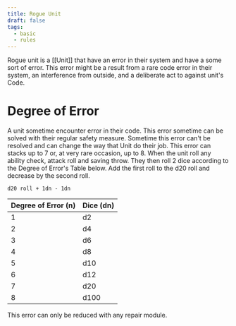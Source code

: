 ```yaml
---
title: Rogue Unit
draft: false
tags:
  - basic
  - rules
---
```

Rogue unit is a [[Unit]] that have an error in their system and have a some sort of error. This error might be a result from a rare code error in their system, an interference from outside, and a deliberate act to against unit's Code.

# Degree of Error
A unit sometime encounter error in their code. This error sometime can be solved with their regular safety measure. Sometime this error can't be resolved and can change the way that Unit do their job. This error can stacks up to 7 or, at very rare occasion, up to 8. When the unit roll any ability check, attack roll and saving throw. They then roll 2 dice according to the Degree of Error's Table below. Add the first roll to the d20 roll and decrease by the second roll.

`d20 roll + 1dn - 1dn`

| Degree of Error (n) | Dice (dn) |
| ------------------- | --------- |
| 1                   | d2        |
| 2                   | d4        |
| 3                   | d6        |
| 4                   | d8        |
| 5                   | d10       |
| 6                   | d12       |
| 7                   | d20       |
| 8                   | d100      |

This error can only be reduced with any repair module. 